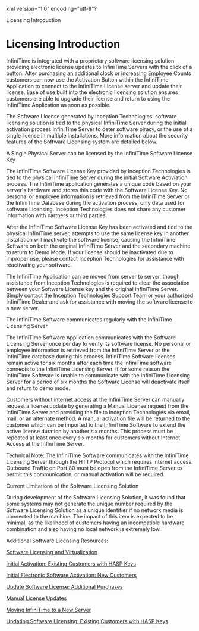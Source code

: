 xml version="1.0" encoding="utf-8"?





Licensing Introduction




# Licensing Introduction

InfiniTime is integrated with a proprietary software licensing solution providing electronic license updates to InfiniTime Servers with the click of a button. After purchasing an additional clock or increasing Employee Counts customers can now use the Activation Button within the InfiniTime Application to connect to the InfiniTime License server and update their license. Ease of use built into the electronic licensing solution ensures customers are able to upgrade their license and return to using the InfiniTime Application as soon as possible.

The Software License generated by Inception Technologies' software licensing solution is tied to the physical InfiniTime Server during the initial activation process InfiniTime Server to deter software piracy, or the use of a single license in multiple installations. More information about the security features of the Software Licensing system are detailed below.

A Single Physical Server can be licensed by the InfiniTime Software License Key

The InfiniTime Software License Key provided by Inception Technologies is tied to the physical InfiniTime Server during the initial Software Activiation process. The InfiniTime application generates a unique code based on your server's hardware and stores this code with the Software License Key. No personal or employee information is retrieved from the InfiniTime Server or the InfiniTime Database during the activation process, only data used for software Licensing. Inception Technologies does not share any customer information with partners or third parties.

After the InfiniTime Software License Key has been activated and tied to the physical InfiniTime server, attempts to use the same license key in another installation will inactivate the software license, causing the InfiniTime Software on both the original InfiniTime Server and the secondary machine to return to Demo Mode. If your license should be inactivated due to improper use, please contact Inception Technologies for assistance with reactivating your software.

The InfiniTime Application can be moved from server to server, though assistance from Inception Technologies is required to clear the association between your Software License key and the original InfiniTime Server. Simply contact the Inception Technologies Support Team or your authorized InfiniTime Dealer and ask for assistance with moving the software license to a new server.

The InfiniTime Software communicates regularly with the InfiniTime Licensing Server

The InfiniTime Software Application communicates with the Software Licensing Server once per day to verify its software license. No personal or employee information is retrieved from the InfiniTime Server or the InfiniTime database during this process. InfiniTime Software licenses remain active for six months after each time the InfiniTime software connects to the InfiniTime Licensing Server. If for some reason the InfiniTime Software is unable to communicate with the InfiniTime Licensing Server for a period of six months the Software License will deactivate itself and return to demo mode.

Customers without internet access at the InfiniTime Server can manually request a license update by generating a Manual License request from the InfiniTime Server and providing the file to Inception Technologies via email, mail, or an alternate method. A manual activation file will be returned to the customer which can be imported to the InfiniTime Software to extend the active license duration by another six months. This process must be repeated at least once every six months for customers without Internet Access at the InfiniTime Server.

Technical Note: The InfiniTime Software communicates with the InfiniTime Licensing Server through the HTTP Protocol which requires internet access. Outbound Traffic on Port 80 must be open from the InfiniTime Server to permit this communication, or manual activation will be required.

Current Limitations of the Software Licensing Solution

During development of the Software Licensing Solution, it was found that some systems may not generate the unique number required by the Software Licensing Solution as a unique identifier if no network media is connected to the machine. The impact of this item is expected to be minimal, as the likelihood of customers having an incompatible hardware combination and also having no local network is extremely low.

Additional Software Licensing Resources:

[Software Licensing and Virtualization](INSTCH8_Software_Licensing_and_Virtualization.md)

[Initial Activation: Existing Customers with HASP Keys](INSTCH8_Initial_Activation_Exising_Customer_with_HASP_Keys.md)

[Initial Electronic Software Activation: New Customers](INST_CH8_Initial_Software_Activation.md)

[Update Software License: Additional Purchases](INST_CH8_ElectronicLicense.md)

[Manual License Updates](INST_CH8_ManualUpdates.md)

[Moving InfiniTime to a New Server](INST_CH8_Moving.md)

[Updating Software Licensing: Existing Customers with HASP Keys](Software_Licensing_-_Existing_Customers_with_HASP_Keys.md)